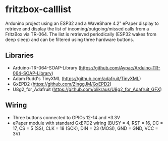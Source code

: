 # fritzbox-calllist
Ardunino project using an ESP32 and a WaveShare 4.2" ePaper display to retrieve and display the list of incoming/outgoing/missed calls from a FritzBox via TR-064. The list is retrieved periodically (ESP32 wakes from deep sleep) and can be filtered using three hardware buttons.

## Libraries
- Arduino-TR-064-SOAP-Library (https://github.com/Aypac/Arduino-TR-064-SOAP-Library)
- Adam Rudd's TinyXML (https://github.com/adafruit/TinyXML)
- GxEPD2 (https://github.com/ZinggJM/GxEPD2)
- U8g2_for_Adafruit (https://github.com/olikraus/U8g2_for_Adafruit_GFX)

## Wiring
- Three buttons connected to GPIOs 12-14 and +3.3V
- ePaper module with standard GxEPD2 wiring (BUSY = 4, RST = 16, DC = 17, CS = 5 (SS), CLK = 18 (SCK), DIN = 23 (MOSI), GND = GND, VCC = 3V)
